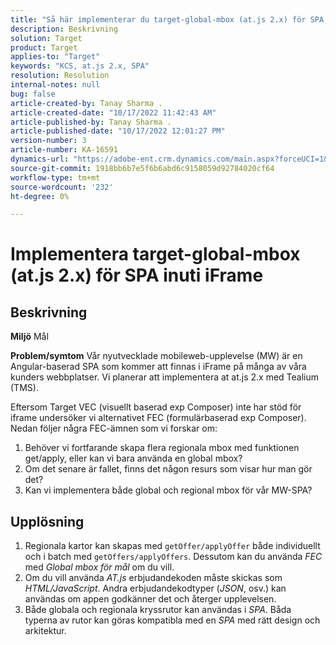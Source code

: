 ```yaml
---
title: "Så här implementerar du target-global-mbox (at.js 2.x) för SPA inuti iFrame"
description: Beskrivning
solution: Target
product: Target
applies-to: "Target"
keywords: "KCS, at.js 2.x, SPA"
resolution: Resolution
internal-notes: null
bug: false
article-created-by: Tanay Sharma .
article-created-date: "10/17/2022 11:42:43 AM"
article-published-by: Tanay Sharma .
article-published-date: "10/17/2022 12:01:27 PM"
version-number: 3
article-number: KA-16591
dynamics-url: "https://adobe-ent.crm.dynamics.com/main.aspx?forceUCI=1&pagetype=entityrecord&etn=knowledgearticle&id=83f645c9-104e-ed11-bba2-0022480868ff"
source-git-commit: 1918bb6b7e5f6b6abd6c9158059d92784020cf64
workflow-type: tm+mt
source-wordcount: '232'
ht-degree: 0%

---
```


# Implementera target-global-mbox (at.js 2.x) för SPA inuti iFrame

## Beskrivning

<b>Miljö</b>
Mål


<b>Problem/symtom</b>
Vår nyutvecklade mobileweb-upplevelse (MW) är en Angular-baserad SPA som kommer att finnas i iFrame på många av våra kunders webbplatser. Vi planerar att implementera at at.js 2.x med Tealium (TMS).

Eftersom Target VEC (visuellt baserad exp Composer) inte har stöd för iframe undersöker vi alternativet FEC (formulärbaserad exp Composer). Nedan följer några FEC-ämnen som vi forskar om:



1. Behöver vi fortfarande skapa flera regionala mbox med funktionen get/apply, eller kan vi bara använda en global mbox?
2. Om det senare är fallet, finns det någon resurs som visar hur man gör det?
3. Kan vi implementera både global och regional mbox för vår MW-SPA?



## Upplösning


1. Regionala kartor kan skapas med `getOffer/applyOffer` både individuellt och i batch med `getOffers/applyOffers`. Dessutom kan du använda *FEC* med *Global mbox för mål* om du vill.
2. Om du vill använda *AT.js* erbjudandekoden måste skickas som *HTML/JavaScript*. Andra erbjudandekodtyper (*JSON*, osv.) kan användas om appen godkänner det och återger upplevelsen.
3. Både globala och regionala kryssrutor kan användas i *SPA*. Båda typerna av rutor kan göras kompatibla med en *SPA* med rätt design och arkitektur.

